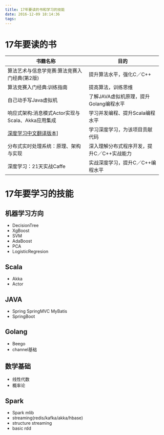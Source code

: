 ```yaml
---
title: 17年要读的书和学习的技能
date: 2016-12-09 18:14:36
tags:
---
```

# 17年要读的书



|书籍名称|目的        |
|-------------|-------------|
|算法艺术与信息学竞赛:算法竞赛入门经典(第2版) |提升算法水平，强化C／C++|
|算法竞赛入门经典:训练指南 |提高算法，训练思维|
|自己动手写Java虚拟机 |了解JAVA虚拟机原理，提升Golang编程水平|
|响应式架构:消息模式Actor实现与Scala、Akka应用集成|学习并发编程、提升Scala编程水平|
|[深度学习中文翻译版本](https://github.com/exacity/deeplearningbook-chinese)]|学习深度学习，为该项目贡献代码|
|分布式实时处理系统：原理、架构与实现 |深入理解分布式程序开发，提升C／C++实战能力|
|深度学习：21天实战Caffe|实战深度学习，提升C／C++编程水平|

# 17年要学习的技能

## 机器学习方向
-   DecisionTree
-   XgBoost
-   SVM 
-   AdaBoost
-   PCA
-   LogisticRegresion


## Scala

-   Akka
-   Actor


## JAVA

-   Spring SpringMVC MyBatis
-   SpringBoot


## Golang

-   Beego
-   channel基础

## 数学基础

-   线性代数
-   概率论

## Spark

- Spark mlib
- streaming(redis/kafka/akka/hbase)
- structure streaming
- basic rdd








